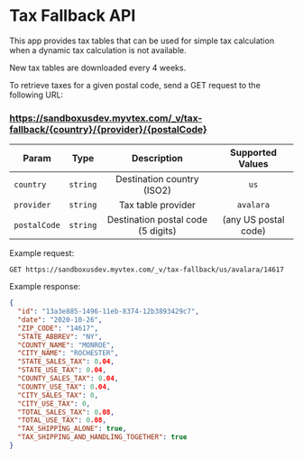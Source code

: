 # Tax Fallback API

This app provides tax tables that can be used for simple tax calculation when a dynamic tax calculation is not available.

New tax tables are downloaded every 4 weeks.

To retrieve taxes for a given postal code, send a GET request to the following URL:

### https://sandboxusdev.myvtex.com/_v/tax-fallback/{country}/{provider}/{postalCode}

| Param        |   Type   |            Description             |   Supported Values   |
| ------------ | :------: | :--------------------------------: | :------------------: |
| `country`    | `string` |     Destination country (ISO2)     |         `us`         |
| `provider`   | `string` |         Tax table provider         |      `avalara`       |
| `postalCode` | `string` | Destination postal code (5 digits) | (any US postal code) |

Example request:

`GET https://sandboxusdev.myvtex.com/_v/tax-fallback/us/avalara/14617`

Example response:

```json
{
  "id": "13a3e885-1496-11eb-8374-12b3893429c7",
  "date": "2020-10-26",
  "ZIP_CODE": "14617",
  "STATE_ABBREV": "NY",
  "COUNTY_NAME": "MONROE",
  "CITY_NAME": "ROCHESTER",
  "STATE_SALES_TAX": 0.04,
  "STATE_USE_TAX": 0.04,
  "COUNTY_SALES_TAX": 0.04,
  "COUNTY_USE_TAX": 0.04,
  "CITY_SALES_TAX": 0,
  "CITY_USE_TAX": 0,
  "TOTAL_SALES_TAX": 0.08,
  "TOTAL_USE_TAX": 0.08,
  "TAX_SHIPPING_ALONE": true,
  "TAX_SHIPPING_AND_HANDLING_TOGETHER": true
}
```
